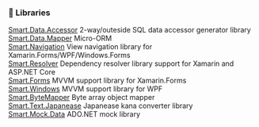 ### 🔭 Libraries

[Smart.Data.Accessor](https://github.com/usausa/Smart-Net-Data-Accessor) 2-way/outeside SQL data accessor generator library  
[Smart.Data.Mapper](https://github.com/usausa/Smart-Net-Data-Mapper) Micro-ORM  
[Smart.Navigation](https://github.com/usausa/Smart-Net-Navigation) View navigation library for Xamarin.Forms/WPF/Windows.Forms  
[Smart.Resolver](https://github.com/usausa/Smart-Net-Resolver) Dependency resolver library support for Xamarin and ASP.NET Core  
[Smart.Forms](https://github.com/usausa/Smart-Net-Forms) MVVM support library for Xamarin.Forms  
[Smart.Windows](https://github.com/usausa/Smart-Net-Windows) MVVM support library for WPF  
[Smart.ByteMapper](https://github.com/usausa/Smart-Net-ByteMapper) Byte array object mapper  
[Smart.Text.Japanease](https://github.com/usausa/Smart-Net-Text-Japanese) Japanease kana converter library  
[Smart.Mock.Data](https://github.com/usausa/Smart-Net-Mock-Data) ADO.NET mock library  


<!--
**usausa/usausa** is a ✨ _special_ ✨ repository because its `README.md` (this file) appears on your GitHub profile.

Here are some ideas to get you started:

- 🔭 I’m currently working on ...
- 🌱 I’m currently learning ...
- 👯 I’m looking to collaborate on ...
- 🤔 I’m looking for help with ...
- 💬 Ask me about ...
- 📫 How to reach me: ...
- 😄 Pronouns: ...
- ⚡ Fun fact: ...
-->
